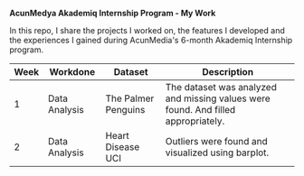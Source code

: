 **AcunMedya Akademiq Internship Program - My Work**

In this repo, I share the projects I worked on, the features I developed and the experiences I gained during AcunMedia's 6-month Akademiq Internship program.


| Week    | Workdone | Dataset | Description|
| -------- | ------- | ------- |-------------------------|
| 1  | Data Analysis | The Palmer Penguins | The dataset was analyzed and missing values were found. And filled appropriately. |
| 2  | Data Analysis | Heart Disease UCI | Outliers were found and visualized using barplot.|
